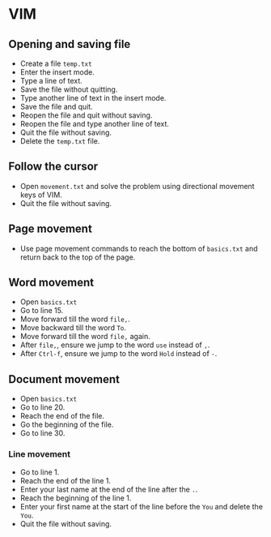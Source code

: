 # VIM

## Opening and saving file

- Create a file `temp.txt`
- Enter the insert mode.
- Type a line of text.
- Save the file without quitting.
- Type another line of text in the insert mode.
- Save the file and quit.
- Reopen the file and quit without saving.
- Reopen the file and type another line of text.
- Quit the file without saving.
- Delete the `temp.txt` file.

## Follow the cursor

- Open `movement.txt` and solve the problem using directional movement keys of
  VIM.
- Quit the file without saving.

## Page movement

- Use page movement commands to reach the bottom of `basics.txt` and return back
  to the top of the page.

## Word movement

- Open `basics.txt`
- Go to line 15.
- Move forward till the word `file,`.
- Move backward till the word `To`.
- Move forward till the word `file,` again.
- After `file,`, ensure we jump to the word `use` instead of `,`.
- After `Ctrl-f`, ensure we jump to the word `Hold` instead of `-`.

## Document movement

- Open `basics.txt`
- Go to line 20.
- Reach the end of the file.
- Go the beginning of the file.
- Go to line 30.

### Line movement

- Go to line 1.
- Reach the end of the line 1.
- Enter your last name at the end of the line after the `.`.
- Reach the beginning of the line 1.
- Enter your first name at the start of the line before the `You` and delete the
  `You`.
- Quit the file without saving.

